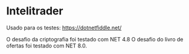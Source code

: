 # Intelitrader

Usado para os testes: https://dotnetfiddle.net/  

O desafio da criptografia foi testado com NET 4.8
O desafio do livro de ofertas foi testado com NET 8.0.